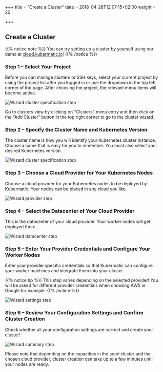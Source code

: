 +++
title = "Create a Cluster"
date = 2018-04-28T12:07:15+02:00
weight = 20

+++

## Create a Cluster

{{% notice note %}}
You can try setting up a cluster by yourself using our demo at [cloud.kubermatic.io](https://cloud.kubermatic.io)!
{{% /notice %}}

### Step 1 – Select Your Project

Before you can manage clusters or SSH keys, select your current project by using the project list after you logged in or use the dropdown in the top left corner of the page. After choosing the project, the relevant menu items will become active.

![Wizard cluster specification step](/img/2.13/getting_started/manage_projects/projects-list.png)

Go to clusters view by clicking on "Clusters" menu entry and then click on the "Add Cluster" button in the top right corner to go to the cluster wizard.

### Step 2 – Specify the Cluster Name and Kubernetes Version

The cluster name is how you will identify your Kubernetes cluster instance. Choose a name that is easy for you to remember. You must also select your desired Kubernetes version.

![Wizard cluster specification step](/img/2.13/getting_started/create_cluster/wizard-spec.png)

### Step 3 – Choose a Cloud Provider for Your Kubernetes Nodes

Choose a cloud provider for your Kubernetes nodes to be deployed by Kubermatic. Your nodes can be placed in any cloud you like.

![Wizard provider step](/img/2.13/getting_started/create_cluster/wizard-provider.png)

### Step 4 – Select the Datacenter of Your Cloud Provider

This is the datacenter of your cloud provider. Your worker nodes will get deployed there.

![Wizard datacenter step](/img/2.13/getting_started/create_cluster/wizard-dc.png)

### Step 5 – Enter Your Provider Credentials and Configure Your Worker Nodes

Enter your provider specific credentials so that Kubermatic can configure your worker machines and integrate them into your cluster.

{{% notice tip %}}
This step varies depending on the selected provider! You will be asked for different provider credentials when choosing AWS or Google for example.
{{% /notice %}}

![Wizard settings step](/img/2.13/getting_started/create_cluster/wizard-settings.png)

### Step 6 – Review Your Configuration Settings and Confirm Cluster Creation

Check whether all your configuration settings are correct and create your cluster!

![Wizard summary step](/img/2.13/getting_started/create_cluster/wizard-summary.png)

Please note that depending on the capacities in the seed cluster and the chosen cloud provider, cluster creation can take up to a few minutes until your nodes are ready.
